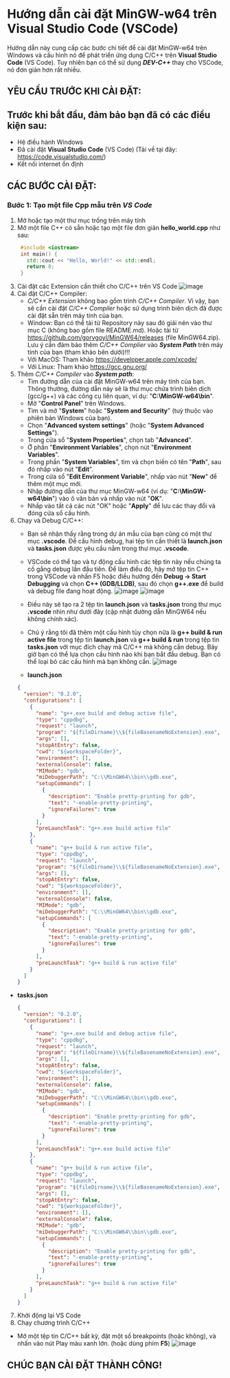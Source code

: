 # Hướng dẫn cài đặt MinGW-w64 trên **Visual Studio Code** (VSCode)

Hướng dẫn này cung cấp các bước chi tiết để cài đặt MinGW-w64 trên Windows và cấu hình nó để phát triển ứng dụng C/C++ trên **Visual Studio Code** (VS Code). Tuy nhiên bạn có thể sử dụng ***DEV-C++*** thay cho VSCode, nó đơn giản hơn rất nhiều.

## YÊU CẦU TRƯỚC KHI CÀI ĐẶT:
## Trước khi bắt đầu, đảm bảo bạn đã có các điều kiện sau:

* Hệ điều hành Windows
* Đã cài đặt **Visual Studio Code** (VS Code) (Tải về tại đây: https://code.visualstudio.com/)
* Kết nối internet ổn định

## CÁC BƯỚC CÀI ĐẶT:
### Bước 1: Tạo một file Cpp mẫu trên *VS Code*
1. Mở hoặc tạo một thư mục trống trên máy tính
2. Mở một file C++ có sẵn hoặc tạo một file đơn giản **hello_world.cpp** như sau:
   ```cpp
    #include <iostream>
    int main() {
      std::cout << "Hello, World!" << std::endl;
      return 0;
    }
   ```
3. Cài đặt các Extension cần thiết cho C/C++ trên VS Code
   ![image](https://github.com/lephamcong/Install_MinGW-w64_VSCode/assets/80463984/37148adc-37b4-4b9d-8cc0-4ec1bedefe2c)
4. Cài đặt C/C++ Compiler:
   * *C/C++ Extension* không bao gồm trình *C/C++ Compiler*. Vì vậy, bạn sẽ cần cài đặt *C/C++ Compiler* hoặc sử dụng trình biên dịch đã được cài đặt sẵn trên máy tính của bạn.
   * Window: Bạn có thể tải từ Repository này sau đó giải nén vào thư mục C (không bao gồm file README.md). Hoặc tải từ https://github.com/gorvgoyl/MinGW64/releases (file MinGW64.zip). Lưu ý cần đảm bảo thêm *C/C++ Complier* vào ***System Path*** trên máy tính của bạn (tham khảo bên dưới)!!!
   * Với MacOS: Tham khảo https://developer.apple.com/xcode/
   * Với Linux: Tham khảo https://gcc.gnu.org/
5. Thêm *C/C++ Compiler* vào ***System path***: 
   * Tìm đường dẫn của cài đặt MinGW-w64 trên máy tính của bạn. Thông thường, đường dẫn này sẽ là thư mục chứa trình biên dịch (gcc/g++) và các công cụ liên quan, ví dụ: "**C:\MinGW-w64\bin**".
   * Mở "**Control Panel**" trên Windows.
   * Tìm và mở "**System**" hoặc "**System and Security**" (tuỳ thuộc vào phiên bản Windows của bạn).
   * Chọn "**Advanced system settings**" (hoặc "**System Advanced Settings**").
   * Trong cửa sổ "**System Properties**", chọn tab "**Advanced**".
   * Ở phần "**Environment Variables**", chọn nút "**Environment Variables**".
   * Trong phần "**System Variables**", tìm và chọn biến có tên "**Path**", sau đó nhấp vào nút "**Edit**".
   * Trong cửa sổ "**Edit Environment Variable**", nhấp vào nút "**New**" để thêm một mục mới.
   * Nhập đường dẫn của thư mục MinGW-w64 (ví dụ: "**C:\MinGW-w64\bin**") vào ô văn bản và nhấp vào nút "**OK**".
   * Nhấp vào tất cả các nút "OK" hoặc "**Apply**" để lưu các thay đổi và đóng cửa sổ cấu hình.
6. Chạy và Debug C/C++:
   * Bạn sẽ nhận thấy rằng trong dự án mẫu của bạn cũng có một thư mục **.vscode**. Để cấu hình debug, hai tệp tin cần thiết là **launch.json** và **tasks.json** được yêu cầu nằm trong thư mục **.vscode**.
   * VSCode có thể tạo và tự động cấu hình các tệp tin này nếu chúng ta cố gắng debug lần đầu tiên. Để làm điều đó, hãy mở tệp tin C++ trong VSCode và nhấn F5 hoặc điều hướng đến **Debug -> Start Debugging** và chọn **C++ (GDB/LLDB)**, sau đó chọn **g++.exe** để build và debug file đang hoạt động.
  ![image](https://github.com/lephamcong/Install_MinGW-w64_VSCode/assets/80463984/9d976eb7-2966-4cdf-abea-3346aa27ab7e)
  ![image](https://github.com/lephamcong/Install_MinGW-w64_VSCode/assets/80463984/7ddec6cc-187c-49cf-9281-1d3ef3f23466)

   * Điều này sẽ tạo ra 2 tệp tin **launch.json** và **tasks.json** trong thư mục **.vscode** nhìn như dưới đây (cập nhật đường dẫn MinGW64 nếu không chính xác).
   * Chú ý rằng tôi đã thêm một cấu hình tùy chọn nữa là **g++ build & run active file** trong tệp tin **launch.json** và **g++ build & run** trong tệp tin **tasks.json** với mục đích chạy mã C/C++ mà không cần debug. Bây giờ bạn có thể lựa chọn cấu hình nào khi bạn bắt đầu debug. Bạn có thể loại bỏ các cấu hình mà bạn không cần.
     ![image](https://github.com/lephamcong/Install_MinGW-w64_VSCode/assets/80463984/aa128d92-bdd8-47d4-904e-edfc8ee62a9d)
  
   * **launch.json**
    ```json
    {
      "version": "0.2.0",
      "configurations": [
        {
          "name": "g++.exe build and debug active file",
          "type": "cppdbg",
          "request": "launch",
          "program": "${fileDirname}\\${fileBasenameNoExtension}.exe",
          "args": [],
          "stopAtEntry": false,
          "cwd": "${workspaceFolder}",
          "environment": [],
          "externalConsole": false,
          "MIMode": "gdb",
          "miDebuggerPath": "C:\\MinGW64\\bin\\gdb.exe",
          "setupCommands": [
            {
              "description": "Enable pretty-printing for gdb",
              "text": "-enable-pretty-printing",
              "ignoreFailures": true
            }
          ],
          "preLaunchTask": "g++.exe build active file"
        },
        {
          "name": "g++ build & run active file",
          "type": "cppdbg",
          "request": "launch",
          "program": "${fileDirname}\\${fileBasenameNoExtension}.exe",
          "args": [],
          "stopAtEntry": false,
          "cwd": "${workspaceFolder}",
          "environment": [],
          "externalConsole": false,
          "MIMode": "gdb",
          "miDebuggerPath": "C:\\MinGW64\\bin\\gdb.exe",
          "setupCommands": [
            {
              "description": "Enable pretty-printing for gdb",
              "text": "-enable-pretty-printing",
              "ignoreFailures": true
            }
          ],
          "preLaunchTask": "g++ build & run active file"
        }
      ]
    }
    
    
  * **tasks.json**
    ```json
    {
      "version": "0.2.0",
      "configurations": [
        {
          "name": "g++.exe build and debug active file",
          "type": "cppdbg",
          "request": "launch",
          "program": "${fileDirname}\\${fileBasenameNoExtension}.exe",
          "args": [],
          "stopAtEntry": false,
          "cwd": "${workspaceFolder}",
          "environment": [],
          "externalConsole": false,
          "MIMode": "gdb",
          "miDebuggerPath": "C:\\MinGW64\\bin\\gdb.exe",
          "setupCommands": [
            {
              "description": "Enable pretty-printing for gdb",
              "text": "-enable-pretty-printing",
              "ignoreFailures": true
            }
          ],
          "preLaunchTask": "g++.exe build active file"
        },
        {
          "name": "g++ build & run active file",
          "type": "cppdbg",
          "request": "launch",
          "program": "${fileDirname}\\${fileBasenameNoExtension}.exe",
          "args": [],
          "stopAtEntry": false,
          "cwd": "${workspaceFolder}",
          "environment": [],
          "externalConsole": false,
          "MIMode": "gdb",
          "miDebuggerPath": "C:\\MinGW64\\bin\\gdb.exe",
          "setupCommands": [
            {
              "description": "Enable pretty-printing for gdb",
              "text": "-enable-pretty-printing",
              "ignoreFailures": true
            }
          ],
          "preLaunchTask": "g++ build & run active file"
        }
      ]
    }
7. Khởi động lại VS Code
8. Chạy chương trình C/C++
  * Mở một tệp tin C/C++ bất kỳ, đặt một số breakpoints (hoặc không), và nhấn vào nút Play màu xanh lớn. (hoặc dùng phím **F5**)
  ![image](https://github.com/lephamcong/Install_MinGW-w64_VSCode/assets/80463984/a0ab95be-59b4-4ae8-87f7-342912ec0b2a)

## CHÚC BẠN CÀI ĐẶT THÀNH CÔNG!


